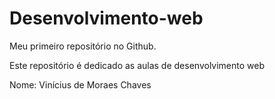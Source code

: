 # Desenvolvimento-web
Meu primeiro repositório no Github.

Este repositório é dedicado as aulas de desenvolvimento web

Nome: Vinícius de Moraes Chaves